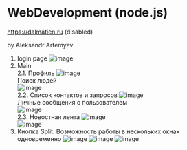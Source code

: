 # WebDevelopment (node.js)

https://dalmatien.ru (disabled)  

by Aleksandr Artemyev  

1. login page ![image](https://user-images.githubusercontent.com/68156443/115005423-8227a100-9eb0-11eb-9ea8-5e2dff14fe5e.png)  
2. Main  
2.1. Профиль ![image](https://user-images.githubusercontent.com/68156443/115005961-0843e780-9eb1-11eb-9649-d457648377eb.png)  
Поиск людей  
![image](https://user-images.githubusercontent.com/68156443/115006151-36c1c280-9eb1-11eb-97af-cc78b784b193.png)  
2.2. Список контактов и запросов ![image](https://user-images.githubusercontent.com/68156443/115006321-683a8e00-9eb1-11eb-848c-ce5b5764758e.png)  
Личные сообщения с пользователем  
![image](https://user-images.githubusercontent.com/68156443/115007101-4c83b780-9eb2-11eb-94ba-d31964dd7e79.png)  
2.3. Новостная лента ![image](https://user-images.githubusercontent.com/68156443/115006593-bd769f80-9eb1-11eb-9469-7c21e6fff2bf.png)  
![image](https://user-images.githubusercontent.com/68156443/115007021-3544ca00-9eb2-11eb-86f7-9bd6be7d45ef.png)  
3. Кнопка Split. Возможность работы в нескольких окнах одновременно ![image](https://user-images.githubusercontent.com/68156443/115007422-a4222300-9eb2-11eb-90e6-a6ec30f90606.png)  ![image](https://user-images.githubusercontent.com/68156443/115007496-b4d29900-9eb2-11eb-8792-b5ae4f51fddf.png)
![image](https://user-images.githubusercontent.com/68156443/115007508-b8662000-9eb2-11eb-9363-71bf445341eb.png)

